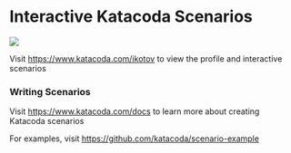 # Interactive Katacoda Scenarios

[![](http://shields.katacoda.com/katacoda/ikotov/count.svg)](https://www.katacoda.com/ikotov "Get your profile on Katacoda.com")

Visit https://www.katacoda.com/ikotov to view the profile and interactive scenarios

### Writing Scenarios
Visit https://www.katacoda.com/docs to learn more about creating Katacoda scenarios

For examples, visit https://github.com/katacoda/scenario-example
